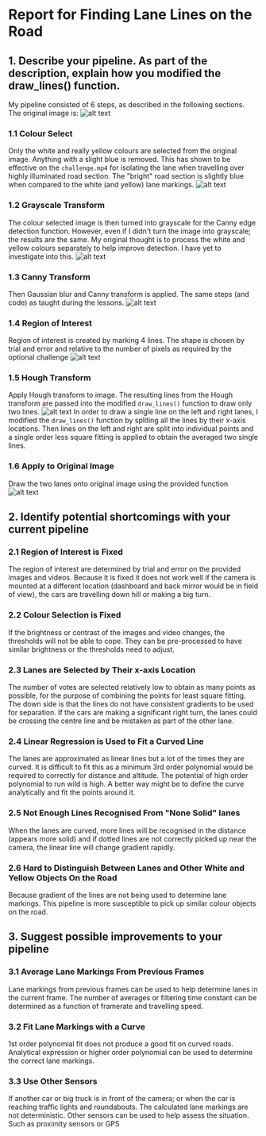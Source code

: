 # Report for Finding Lane Lines on the Road

[//]: # (Image References)

[original]: ./solidWhiteCurve.jpg "Original Image"
[step1]: ./step1_color_select.jpg "Colour Select"
[step2]: ./step2_grayscale.jpg "Grayscale Transform"
[step3]: ./step3_canny_transform.jpg "Canny Transform"
[step4]: ./step4_region_of_interest.jpg "Region of Interest"
[step5]: ./step5_hough_transform.jpg "Hough Transform"
[step6]: ./step6_draw_on_original_image.jpg "Combined with Original"

## 1. Describe your pipeline. As part of the description, explain how you modified the draw_lines() function.

My pipeline consisted of 6 steps, as described in the following sections. The original image is:
![alt text][original]

### 1.1 Colour Select
Only the white and really yellow colours are selected from the original image. Anything with a slight blue is removed. This has shown to be effective on the `challenge.mp4` for isolating the lane when travelling over highly illuminated road section. The "bright" road section is slightly blue when compared to the white (and yellow) lane markings.
![alt text][step1]

### 1.2 Grayscale Transform
The colour selected image is then turned into grayscale for the Canny edge detection function. However, even if I didn't turn the image into grayscale; the results are the same. My original thought is to process the white and yellow colours separately to help improve detection. I have yet to investigate into this.
![alt text][step2]

### 1.3 Canny Transform
Then Gaussian blur and Canny transform is applied. The same steps (and code) as taught during the lessons.
![alt text][step3]

### 1.4 Region of Interest
Region of interest is created by marking 4 lines. The shape is chosen by trial and error and relative to the number of pixels as required by the optional challenge
![alt text][step4]

### 1.5 Hough Transform
Apply Hough transform to image. The resulting lines from the Hough transform are  passed into the modified `draw_lines()` function to draw only two lines.
![alt text][step5]
In order to draw a single line on the left and right lanes, I modified the `draw_lines()` function by spliting all the lines by their x-axis locations. Then lines on the left and right are split into individual points and a single order  less square fitting is applied to obtain the averaged two single lines.

### 1.6 Apply to Original Image
Draw the two lanes onto original image using the provided function
![alt text][step6]

## 2. Identify potential shortcomings with your current pipeline

### 2.1 Region of Interest is Fixed
The region of interest are determined by trial and error on the provided images and videos. Because it is fixed it does not work well if the camera is mounted at a different location (dashboard and back mirror would be in field of view), the cars are travelling down hill or making a big turn.

### 2.2 Colour Selection is Fixed
If the brightness or contrast of the images and video changes, the thresholds will not be able to cope. They can be pre-processed to have similar brightness or the thresholds need to adjust.

### 2.3 Lanes are Selected by Their x-axis Location
The number of votes are selected relatively low to obtain as many points as possible, for the purpose of combining the points for least square fitting. The down side is that the lines do not have consistent gradients to be used for separation. If the cars are making a significant right turn, the lanes could be crossing the centre line and be mistaken as part of the other lane.

### 2.4 Linear Regression is Used to Fit a Curved Line
The lanes are approximated as linear lines but a lot of the times they are curved. It is difficult to fit this as a minimum 3rd order polynomial would be required to correctly for distance and altitude. The potential of high order polynomial to run wild is high. A better way might be to define the curve analytically and fit the points around it.

### 2.5 Not Enough Lines Recognised From "None Solid" lanes
When the lanes are curved, more lines will be recognised in the distance (appears more solid) and if dotted lines are not correctly picked up near the camera, the linear line will change gradient rapidly.

### 2.6 Hard to Distinguish Between Lanes and Other White and Yellow Objects On the Road
Because gradient of the lines are not being used to determine lane markings. This pipeline is more susceptible to pick up similar colour objects on the road.

## 3. Suggest possible improvements to your pipeline

### 3.1 Average Lane Markings From Previous Frames
Lane markings from previous frames can be used to help determine lanes in the current frame. The number of averages or filtering time constant can be determined as a function of framerate and travelling speed.

### 3.2 Fit Lane Markings with a Curve
1st order polynomial fit does not produce a good fit on curved roads. Analytical expression or higher order polynomial can be used to determine the correct lane markings.

### 3.3 Use Other Sensors
If another car or big truck is in front of the camera; or when the car is reaching traffic lights and roundabouts. The calculated lane markings are not deterministic. Other sensors can be used to help assess the situation. Such as proximity sensors or GPS
